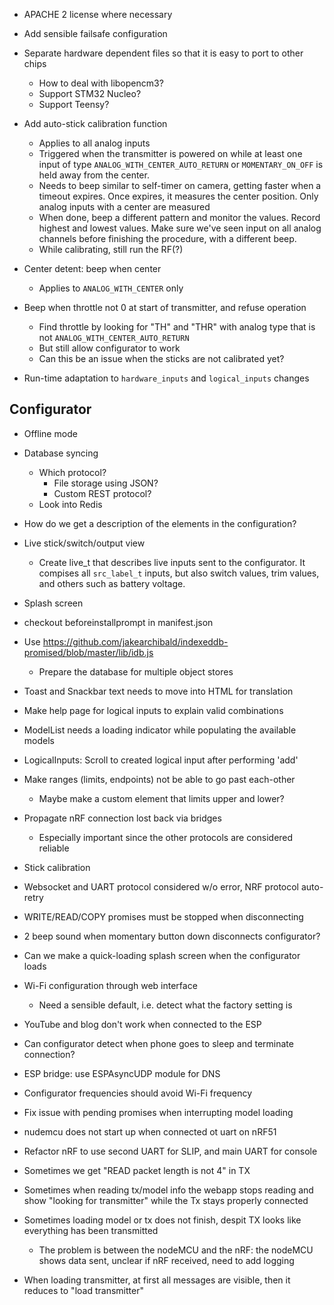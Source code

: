 - APACHE 2 license where necessary

- Add sensible failsafe configuration

- Separate hardware dependent files so that it is easy to port to other chips
  - How to deal with libopencm3?
  - Support STM32 Nucleo?
  - Support Teensy?

- Add auto-stick calibration function
    - Applies to all analog inputs
    - Triggered when the transmitter is powered on while at least one input
      of type `ANALOG_WITH_CENTER_AUTO_RETURN` or `MOMENTARY_ON_OFF` is
      held away from the center.
    - Needs to beep similar to self-timer on camera, getting faster when a
      timeout expires. Once expires, it measures the center position.
      Only analog inputs with a center are measured
    - When done, beep a different pattern and monitor the values. Record highest
      and lowest values. Make sure we've seen input on all analog channels
      before finishing the procedure, with a different beep.
    - While calibrating, still run the RF(?)

- Center detent: beep when center
  - Applies to `ANALOG_WITH_CENTER` only

- Beep when throttle not 0 at start of transmitter, and refuse operation
  - Find throttle by looking for "TH" and "THR" with analog type that is not `ANALOG_WITH_CENTER_AUTO_RETURN`
  - But still allow configurator to work
  - Can this be an issue when the sticks are not calibrated yet?

- Run-time adaptation to `hardware_inputs` and `logical_inputs` changes


## Configurator
- Offline mode

- Database syncing
  - Which protocol?
    - File storage using JSON?
    - Custom REST protocol?
  - Look into Redis

- How do we get a description of the elements in the configuration?

- Live stick/switch/output view
  - Create live_t that describes live inputs sent to the configurator. It compises
    all `src_label_t` inputs, but also switch values, trim values, and others
    such as battery voltage.

- Splash screen

- checkout beforeinstallprompt in manifest.json

- Use https://github.com/jakearchibald/indexeddb-promised/blob/master/lib/idb.js
  - Prepare the database for multiple object stores

- Toast and Snackbar text needs to move into HTML for translation

- Make help page for logical inputs to explain valid combinations

- ModelList needs a loading indicator while populating the available models

- LogicalInputs: Scroll to created logical input after performing 'add'

- Make ranges (limits, endpoints) not be able to go past each-other
  - Maybe make a custom element that limits upper and lower?



- Propagate nRF connection lost back via bridges
  - Especially important since the other protocols are considered reliable
- Stick calibration
- Websocket and UART protocol considered w/o error, NRF protocol auto-retry
- WRITE/READ/COPY promises must be stopped when disconnecting
- 2 beep sound when momentary button down disconnects configurator?


- Can we make a quick-loading splash screen when the configurator loads
- Wi-Fi configuration through web interface
  - Need a sensible default, i.e. detect what the factory setting is
- YouTube and blog don't work when connected to the ESP
- Can configurator detect when phone goes to sleep and terminate connection?

- ESP bridge: use ESPAsyncUDP module for DNS
- Configurator frequencies should avoid Wi-Fi frequency

- Fix issue with pending promises when interrupting model loading

- nudemcu does not start up when connected ot uart on nRF51
- Refactor nRF to use second UART for SLIP, and main UART for console
- Sometimes we get "READ packet length is not 4" in TX
- Sometimes when reading tx/model info the webapp stops reading and show  "looking for transmitter" while the Tx stays properly connected

- Sometimes loading model or tx does not finish, despit TX looks like everything has been transmitted
  - The problem is between the nodeMCU and the nRF: the nodeMCU shows data sent, unclear if nRF received, need to add logging

- When loading transmitter, at first all messages are visible, then it reduces to "load transmitter"


